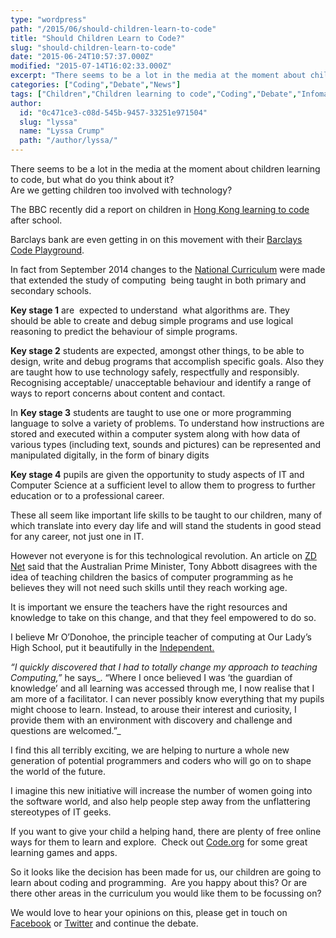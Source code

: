 ```yaml
---
type: "wordpress"
path: "/2015/06/should-children-learn-to-code"
title: "Should Children Learn to Code?"
slug: "should-children-learn-to-code"
date: "2015-06-24T10:57:37.000Z"
modified: "2015-07-14T16:02:33.000Z"
excerpt: "There seems to be a lot in the media at the moment about children learning to code, but what do you think about it? Are we getting children too involved with technology? The BBC recently did a report on children in Hong Kong learning to code after school. Barclays bank are even getting in on …"
categories: ["Coding","Debate","News"]
tags: ["Children","Children learning to code","Coding","Debate","Infomational","National Curriculum","News","Software"]
author:
  id: "0c471ce3-c08d-545b-9457-33251e971504"
  slug: "lyssa"
  name: "Lyssa Crump"
  path: "/author/lyssa/"
---
```

There seems to be a lot in the media at the moment about children learning to code, but what do you think about it?  
Are we getting children too involved with technology?

The BBC recently did a report on children in [Hong Kong learning to code](http://www.bbc.co.uk/news/business-32880185) after school.

Barclays bank are even getting in on this movement with their [Barclays Code Playground](http://www.barclays.co.uk/DigitalEagles/BarclaysCodePlayground/P1242686640999).

In fact from September 2014 changes to the [National Curriculum](https://www.gov.uk/government/publications/national-curriculum-in-england-computing-programmes-of-study) were made that extended the study of computing  being taught in both primary and secondary schools.

**Key stage 1** are  expected to understand  what algorithms are. They should be able to create and debug simple programs and use logical reasoning to predict the behaviour of simple programs.

**Key stage 2** students are expected, amongst other things, to be able to design, write and debug programs that accomplish specific goals. Also they are taught how to use technology safely, respectfully and responsibly. Recognising acceptable/ unacceptable behaviour and identify a range of ways to report concerns about content and contact.

In **Key stage 3** students are taught to use one or more programming language to solve a variety of problems. To understand how instructions are stored and executed within a computer system along with how data of various types (including text, sounds and pictures) can be represented and manipulated digitally, in the form of binary digits

**Key stage 4** pupils are given the opportunity to study aspects of IT and Computer Science at a sufficient level to allow them to progress to further education or to a professional career.

These all seem like important life skills to be taught to our children, many of which translate into every day life and will stand the students in good stead for any career, not just one in IT.

However not everyone is for this technological revolution. An article on [ZD Net](http://www.zdnet.com/article/unless-kids-are-working-coding-should-not-be-taught-abbott/) said that the Australian Prime Minister, Tony Abbott disagrees with the idea of teaching children the basics of computer programming as he believes they will not need such skills until they reach working age.

It is important we ensure the teachers have the right resources and knowledge to take on this change, and that they feel empowered to do so.

I believe Mr O’Donohoe, the principle teacher of computing at Our Lady’s High School, put it beautifully in the [Independent.](http://www.independent.co.uk/life-style/gadgets-and-tech/news/educators-call-for-reform-in-how-programming-is-taught-in-schools-8934893.html)

_“I quickly discovered that I had to totally change my approach to teaching Computing,”_ he says_. “Where I once believed I was ‘the guardian of knowledge’ and all learning was accessed through me, I now realise that I am more of a facilitator. I can never possibly know everything that my pupils might choose to learn. Instead, to arouse their interest and curiosity, I provide them with an environment with discovery and challenge and questions are welcomed.”_

I find this all terribly exciting, we are helping to nurture a whole new generation of potential programmers and coders who will go on to shape the world of the future.

I imagine this new initiative will increase the number of women going into the software world, and also help people step away from the unflattering stereotypes of IT geeks.

If you want to give your child a helping hand, there are plenty of free online ways for them to learn and explore.  Check out [Code.org](https://code.org/learn) for some great learning games and apps.

So it looks like the decision has been made for us, our children are going to learn about coding and programming.  Are you happy about this? Or are there other areas in the curriculum you would like them to be focussing on?

We would love to hear your opinions on this, please get in touch on [Facebook](https://www.facebook.com/headforwards) or [Twitter](https://twitter.com/headforwards) and continue the debate.
